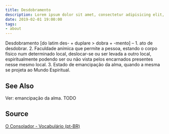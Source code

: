 ```yaml
---
title: Desdobramento
description: Lorem ipsum dolor sit amet, consectetur adipisicing elit, sed do eiusmod tempor incididunt ut labore et dolore magna aliqua.  TODO
date: 2019-02-01 19:00:00
tags:
- about
---
```


Desdobramento [do latim des- + duplare > dobra + -mento] – 1. ato de desdobrar. 2. Faculdade anímica que permite a pessoa, estando o corpo físico num determinado local, deslocar-se ou ser levada a outro local, espiritualmente podendo ser ou não vista pelos encarnados presentes nesse mesmo local. 3.  Estado de emancipação da alma, quando a mesma se projeta ao Mundo Espiritual.


## See Also
Ver: emancipação da alma.
TODO

## Source
[O Consolador - Vocabulário (pt-BR)](http://www.oconsolador.com.br/linkfixo/vocabulario/principal.html)


